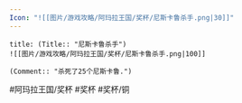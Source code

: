 ```yaml
---
Icon: "![[图片/游戏攻略/阿玛拉王国/奖杯/尼斯卡鲁杀手.png|30]]"
---
```

```ad-common-bronze-trophy
title: (Title:: "尼斯卡鲁杀手")
![[图片/游戏攻略/阿玛拉王国/奖杯/尼斯卡鲁杀手.png|100]]

(Comment:: "杀死了25个尼斯卡鲁.")
```

#阿玛拉王国/奖杯 #奖杯 #奖杯/铜
